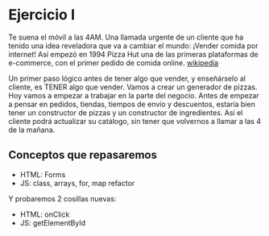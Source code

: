 # Ejercicio I
Te suena el móvil a las 4AM. Una llamada urgente de un cliente que ha tenido una idea reveladora que va a cambiar el mundo: 
¡Vender comida por internet!
Así empezó en 1994 Pizza Hut una de las primeras plataformas de e-commerce, con el primer pedido de comida online. [wikipedia](https://es.wikipedia.org/wiki/Pedido_de_comida_en_l%C3%ADnea)


Un primer paso lógico antes de tener algo que vender, y enseñárselo al cliente, es TENER algo que vender.
Vamos a crear un generador de pizzas.
Hoy vamos a empezar a trabajar en la parte del negocio. Antes de empezar a pensar en pedidos, tiendas, tiempos de envío y descuentos,
estaría bien tener un constructor de pizzas y un constructor de ingredientes. Así el cliente podrá actualizar su catálogo, 
sin tener que volvernos a llamar a las 4 de la mañana.

## Conceptos que repasaremos
   * HTML: Forms
   * JS: class, arrays, for, map
   refactor

 Y probaremos 2 cosillas nuevas:
   * HTML: onClick
   * JS: getElementById
